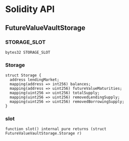 # Solidity API

## FutureValueVaultStorage

### STORAGE_SLOT

```solidity
bytes32 STORAGE_SLOT
```

### Storage

```solidity
struct Storage {
  address lendingMarket;
  mapping(address => int256) balances;
  mapping(address => uint256) futureValueMaturities;
  mapping(uint256 => uint256) totalSupply;
  mapping(uint256 => uint256) removedLendingSupply;
  mapping(uint256 => uint256) removedBorrowingSupply;
}
```

### slot

```solidity
function slot() internal pure returns (struct FutureValueVaultStorage.Storage r)
```

